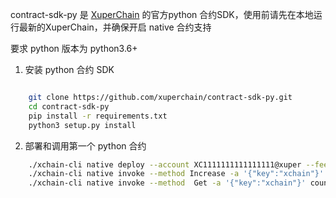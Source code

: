 contract-sdk-py 是 [XuperChain](https://github.com/xuperchain/xuperchain) 的官方python 合约SDK，使用前请先在本地运行最新的XuperChain，并确保开启 native 合约支持

要求 python 版本为 python3.6+ 

1. 安装 python 合约 SDK

```bash

    git clone https://github.com/xuperchain/contract-sdk-py.git
    cd contract-sdk-py
    pip install -r requirements.txt
    python3 setup.py install 
```
        

2. 部署和调用第一个 python 合约

``` bash
    ./xchain-cli native deploy --account XC1111111111111111@xuper --fee 15587517 --runtime py  -a '{"creator":"xchain"}' --cname counter /contract-sdk-py/example/counter/counter.py 
    ./xchain-cli native invoke --method Increase -a '{"key":"xchain"}' counter --fee 10
    ./xchain-cli native invoke --method  Get -a '{"key":"xchain"}' counter --fee 10
``` 
       
    
    
